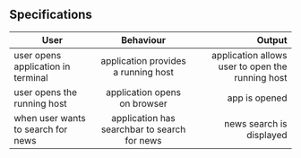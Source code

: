 ## Specifications

|User        |Behaviour   | Output  |
| ------------- |:-----------:| -----------:|
| user opens application in terminal | application provides a running host | application allows user to open the running host |
| user opens the running host | application opens on browser | app is opened |
| when user wants to search for news | application has searchbar to search for news | news search is displayed |
